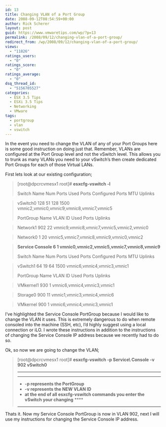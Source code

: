 ```yaml
---
id: 13
title: Changing VLAN of a Port Group
date: 2008-09-12T08:54:59+00:00
author: Rick Scherer
layout: post
guid: https://www.vmwaretips.com/wp/?p=13
permalink: /2008/09/12/changing-vlan-of-a-port-group/
redirect_from: /wp/2008/09/12/changing-vlan-of-a-port-group/
views:
  - "11826"
ratings_users:
  - "0"
ratings_score:
  - "0"
ratings_average:
  - "0"
dsq_thread_id:
  - "5156705527"
categories:
  - ESX 3.5 Tips
  - ESXi 3.5 Tips
  - Networking
  - VMware
tags:
  - portgroup
  - vlan
  - vswitch
---
```

In the event you need to change the VLAN of any of your Port Groups here is some good instruction on doing just that. Remember, VLANs are configured at the Port Group level and not the vSwitch level. This allows you to trunk as many VLANs you need to your vSwitch&#8217;s then create dedicated Port Groups for each of those Virtual LANs.



First lets look at our existing configuration;

> [root@dpcrcvmesx1 root]# **esxcfg-vswitch -l**
> 
> Switch Name Num Ports Used Ports Configured Ports MTU Uplinks
  
> vSwitch0 128 51 128 1500 vmnic2,vmnic0,vmnic9,vmnic8,vmnic7,vmnic5
> 
> PortGroup Name VLAN ID Used Ports Uplinks
  
> Network1 902 22 vmnic9,vmnic8,vmnic7,vmnic5,vmnic2,vmnic0
  
> Network0 1 20 vmnic5,vmnic7,vmnic8,vmnic9,vmnic0,vmnic2
  
> **Service Console 6 1 vmnic0,vmnic2,vmnic5,vmnic7,vmnic8,vmnic9**
> 
> Switch Name Num Ports Used Ports Configured Ports MTU Uplinks
  
> vSwitch1 64 19 64 1500 vmnic6,vmnic4,vmnic3,vmnic1
> 
> PortGroup Name VLAN ID Used Ports Uplinks
  
> VMkernel1 930 1 vmnic6,vmnic4,vmnic3,vmnic1
  
> Storage0 900 11 vmnic1,vmnic3,vmnic4,vmnic6
  
> VMkernel 900 1 vmnic6,vmnic4,vmnic3,vmnic1

I&#8217;ve highlighted the Service Console PortGroup because I would like to change the VLAN it uses. This is extremely dangerous to do when remote consoled into the machine (SSH, etc), I&#8217;d highly suggest using a local connection or iLO. I wrote these instructions in addition to the instructions of changing the Service Console IP address because we recently had to do so.

Ok, so now we are going to change the VLAN;

> [root@dpcrcvmesx1 root]# **esxcfg-vswitch -p Service\ Console -v 902 vSwitch0**
> 
> ****
> 
> ****
> 
>   * <span style="font-weight: normal;"><strong>-p represents the PortGroup</strong></span>
>   * <span style="font-weight: normal;"><strong>-v represents the NEW VLAN ID</strong></span>
>   * <span style="font-weight: normal;"><strong>at the end of all esxcfg-vswitch commands you enter the vSwitch your changing</strong></span> ****
> 
> ****

Thats it. Now my Service Console PortGroup is now in VLAN 902, next I will use my instructions for changing the Service Console IP address.